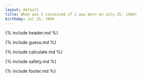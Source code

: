 ```yaml
---
layout: default
title: When was I conceived if I was born on July 25, 1904?
birthday: Jul 25, 1904
---
```


{% include header.md %}

{% include guess.md %}

{% include calculate.md %}

{% include safety.md %}

{% include footer.md %}



